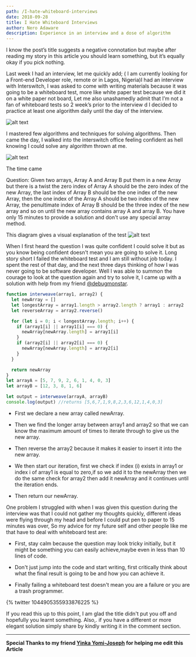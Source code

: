 ```yaml
---
path: /I-hate-whiteboard-interviews
date: 2018-09-28
title: I Hate Whiteboard Interviews
author: Nero Adaware
description: Experience in an interview and a dose of algorithm
---
```


I know the post’s title suggests a negative connotation but maybe after reading my story in this article you should learn something, but it’s equally okay if you pick nothing.

Last week I had an interview, let me quickly add; ( I am currently looking for a Front-end Developer role, remote or in Lagos, Nigeria)I had an interview with Interswitch, I was asked to come with writing materials because it was going to be a whiteboard test, more like white paper test because we did it on a white paper not board,
Let me also unashamedly admit that I’m not a fan of whiteboard tests so 2 week’s prior to the interview d I decided to practice at least one algorithm daily until the day of the interview.

![alt text](https://media.giphy.com/media/IPbS5R4fSUl5S/giphy.gif)

I mastered few algorithms and techniques for solving algorithms. Then came the day, I walked into the interswitch office feeling confident as hell knowing I could solve any algorithm thrown at me.

![alt text](https://media.giphy.com/media/ymQYKyz7STEwo/giphy.gif)

The time came

Question: Given two arrays, Array A and Array B put them in a new Array but there is a twist the zero index of Array A should be the zero index of the new Array, the last index of Array B should be the one index of the new Array, then the one index of the Array A should be two index of the new Array, the penultimate index of Array B should be the three index of the new array and so on until the new array contains array A and array B. You have only 15 minutes to provide a solution and don't use any special array method.

This diagram gives a visual explanation of the test
![alt text](http://i66.tinypic.com/iwq7q1.jpg)

When I first heard the question I was quite confident I could solve it but as you know being confident doesn't mean you are going to solve it. Long story short I failed the whiteboard test and I am still without job today. I spent the rest of that day, and the next three days thinking of how I was never going to be software developer. Well I was able to summon the courage to look at the question again and try to solve it, I came up with a solution with help from my friend [@debugmonstar](https://twitter.com/debugMonstar).

```javascript
function interweave(array1, array2) {
  let newArray = []
  let longestArray = array1.length > array2.length ? array1 : array2
  let reverseArray = array2.reverse()

  for (let i = 0; i < longestArray.length; i++) {
    if (array1[i] || array1[i] === 0) {
      newArray[newArray.length] = array1[i]
    }
    if (array2[i] || array2[i] === 0) {
      newArray[newArray.length] = array2[i]
    }
  }

  return newArray
}
let arrayA = [5, 7, 9, 2, 6, 1, 4, 0, 3]
let arrayB = [12, 3, 8, 1, 6]

let output = interweave(arrayA, arrayB)
console.log(output) //returns [5,6,7,1,9,8,2,3,6,12,1,4,0,3]
```

- First we declare a new array called newArray.

- Then we find the longer array between array1 and array2 so that we can know the maximum amount of times to iterate through to give us the new array.

- Then reverse the array2 because it makes it easier to insert it into the new array.

- We then start our iteration, first we check if index (i) exists in array1 or index i of array1 is equal to zero,if so we add it to the newArray then we do the same check for array2 then add it newArray and it continues until the iteration ends.

- Then return our newArray.

One problem I struggled with when I was given this question during the interview was that I could not gather my thoughts quickly, different ideas were flying through my head and before I could put pen to paper to 15 minutes was over, So my advice for my future self and other people like me that have to deal with whiteboard test are:

- First, stay calm because the question may look tricky initially, but it might be something you can easily achieve,maybe even in less than 10 lines of code.

- Don't just jump into the code and start writing, first critically think about what the final result is going to be and how you can achieve it.

* Finally failing a whiteboard test doesn't mean you are a failure or you are a trash programmer.

{% twitter 1044905355933876225 %}

If you read this up to this point, I am glad the title didn't put you off and hopefully you learnt something. Also,. if you have a different or more elegant solution simply share by kindly writing it in the comment section.

---

**Special Thanks to my friend [Yinka Yomi-Joseph](https://twitter.com/YJTheRuler) for helping me edit this Article**
